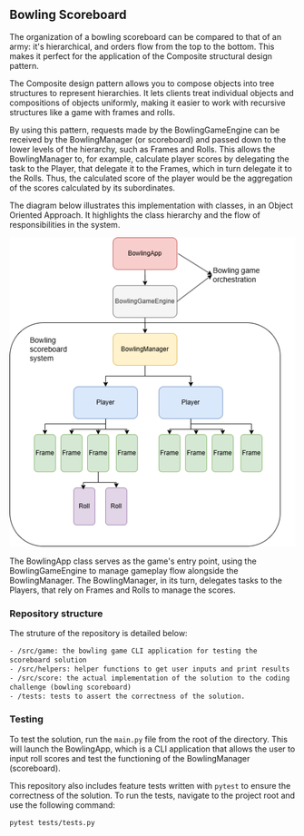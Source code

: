 ## Bowling Scoreboard

The organization of a bowling scoreboard can be compared to that of an army: it's hierarchical, and orders flow from the top to the bottom. This makes it perfect for the application of the Composite structural design pattern.

The Composite design pattern allows you to compose objects into tree structures to represent hierarchies. It lets clients treat individual objects and compositions of objects uniformly, making it easier to work with recursive structures like a game with frames and rolls.

By using this pattern, requests made by the BowlingGameEngine can be received by the BowlingManager (or scoreboard) and passed down to the lower levels of the hierarchy, such as Frames and Rolls. This allows the BowlingManager to, for example, calculate player scores by delegating the task to the Player, that delegate it to the Frames, which in turn delegate it to the Rolls. Thus, the calculated score of the player would be the aggregation of the scores calculated by its subordinates.

The diagram below illustrates this implementation with classes, in an Object Oriented Approach. It highlights the class hierarchy and the flow of responsibilities in the system.

![alt text](documents/diagram.png)

The BowlingApp class serves as the game's entry point, using the BowlingGameEngine to manage gameplay flow alongside the BowlingManager. The BowlingManager, in its turn, delegates tasks to the Players, that rely on Frames and Rolls to manage the scores.


### Repository structure
The struture of the repository is detailed below:

```plaintext
- /src/game: the bowling game CLI application for testing the scoreboard solution
- /src/helpers: helper functions to get user inputs and print results
- /src/score: the actual implementation of the solution to the coding challenge (bowling scoreboard)
- /tests: tests to assert the correctness of the solution.
```

### Testing
To test the solution, run the `main.py` file from the root of the directory. This will launch the BowlingApp, which is a CLI application that allows the user to input roll scores and test the functioning of the BowlingManager (scoreboard).

This repository also includes feature tests written with `pytest` to ensure the correctness of the solution. To run the tests, navigate to the project root and use the following command:

```bash
pytest tests/tests.py
```